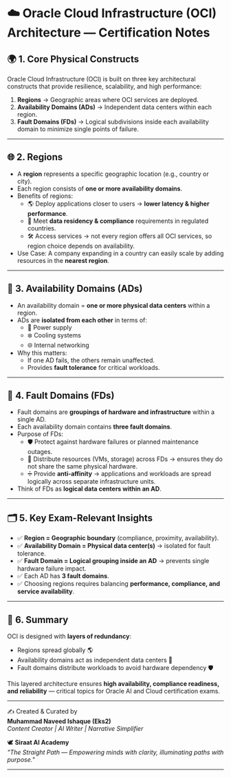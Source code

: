 # ☁️ Oracle Cloud Infrastructure (OCI) Architecture — Certification Notes  

## 🌍 1. Core Physical Constructs
Oracle Cloud Infrastructure (OCI) is built on three key architectural constructs that provide resilience, scalability, and high performance:

1. **Regions** → Geographic areas where OCI services are deployed.  
2. **Availability Domains (ADs)** → Independent data centers within each region.  
3. **Fault Domains (FDs)** → Logical subdivisions inside each availability domain to minimize single points of failure.  

---

## 🌐 2. Regions
- A **region** represents a specific geographic location (e.g., country or city).  
- Each region consists of **one or more availability domains**.  
- Benefits of regions:  
  - 🌎 Deploy applications closer to users → **lower latency & higher performance**.  
  - 📜 Meet **data residency & compliance** requirements in regulated countries.  
  - 🛠️ Access services → not every region offers all OCI services, so region choice depends on availability.  
- Use Case: A company expanding in a country can easily scale by adding resources in the **nearest region**.  

---

## 🏢 3. Availability Domains (ADs)
- An availability domain = **one or more physical data centers** within a region.  
- ADs are **isolated from each other** in terms of:  
  - 🔌 Power supply  
  - ❄️ Cooling systems  
  - 🌐 Internal networking  
- Why this matters:  
  - If one AD fails, the others remain unaffected.  
  - Provides **fault tolerance** for critical workloads.  

---

## 🧩 4. Fault Domains (FDs)
- Fault domains are **groupings of hardware and infrastructure** within a single AD.  
- Each availability domain contains **three fault domains**.  
- Purpose of FDs:  
  - 🛡️ Protect against hardware failures or planned maintenance outages.  
  - 🚦 Distribute resources (VMs, storage) across FDs → ensures they do not share the same physical hardware.  
  - ➗ Provide **anti-affinity** → applications and workloads are spread logically across separate infrastructure units.  
- Think of FDs as **logical data centers within an AD**.  

---

## 🗂️ 5. Key Exam-Relevant Insights
- ✅ **Region = Geographic boundary** (compliance, proximity, availability).  
- ✅ **Availability Domain = Physical data center(s)** → isolated for fault tolerance.  
- ✅ **Fault Domain = Logical grouping inside an AD** → prevents single hardware failure impact.  
- ✅ Each AD has **3 fault domains**.  
- ✅ Choosing regions requires balancing **performance, compliance, and service availability**.  

---

## 🌸 6. Summary
OCI is designed with **layers of redundancy**:  
- Regions spread globally 🌎  
- Availability domains act as independent data centers 🏢  
- Fault domains distribute workloads to avoid hardware dependency 🛡️  

This layered architecture ensures **high availability, compliance readiness, and reliability** — critical topics for Oracle AI and Cloud certification exams.  

---

✍️ Created & Curated by  
**Muhammad Naveed Ishaque (Eks2)**  
*Content Creator | AI Writer | Narrative Simplifier*  

🕊️ **Siraat AI Academy**  
*"The Straight Path — Empowering minds with clarity, illuminating paths with purpose."*  

---
